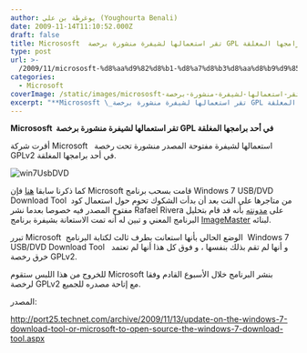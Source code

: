 ```yaml
---
author: يوغرطة بن علي (Youghourta Benali)
date: 2009-11-14T11:10:52.000Z
draft: false
title: Micrososft  تقر استعمالها لشيفرة منشورة برخصة GPL في أحد برامجها المغلقة
type: post
url: >-
  /2009/11/micrososft-%d8%aa%d9%82%d8%b1-%d8%a7%d8%b3%d8%aa%d8%b9%d9%85%d8%a7%d9%84%d9%87%d8%a7-%d9%84%d8%b4%d9%8a%d9%81%d8%b1%d8%a9-%d9%85%d9%86%d8%b4%d9%88%d8%b1%d8%a9-%d8%a8%d8%b1%d8%ae%d8%b5%d8%a9-gpl/
categories:
  - Microsoft
coverImage: /static/images/micrososft-تقر-استعمالها-لشيفرة-منشورة-برخصة-gpl/win7UsbDVD.jpg
excerpt: "**Micrososft \_تقر استعمالها لشيفرة منشورة برخصة GPL في أحد برامجها المغلقة**\n\nأقرت شركة Microsoft \_\_استعمالها لشيفرة مفتوحة المصدر منشورة تحت رخصة GPLv2 في أحد برامجها المغلقة.\n\n![win7UsbDVD](/static/images/micrososft-تقر-استعمالها-لشيفرة-منشورة-برخصة-gpl/win7UsbDVD.jpg)\n\nكما ذكرنا سابقا [هنا](../../../../../2009/11/microsoft-%d8%aa%d8%b3%d8%ad%d8%a8-windows-7-usbdvd-download-tool-%d9%85%d9%86-%d9%85%d8%aa%d8%a7%d8%ac%d8%b1%d9%87%d8%a7-%d8%b9%d9%84%d9%89-%d8%a7%d9%84%d9%86%d8%aa/) فإن Microsoft قامت بسحب برنامج Windows 7 USB/DVD Download Tool\_ من متاجرها"
---
```

**Micrososft  تقر استعمالها لشيفرة منشورة برخصة GPL في أحد برامجها المغلقة**

أقرت شركة Microsoft   استعمالها لشيفرة مفتوحة المصدر منشورة تحت رخصة GPLv2 في أحد برامجها المغلقة.

![win7UsbDVD](/static/images/micrososft-تقر-استعمالها-لشيفرة-منشورة-برخصة-gpl/win7UsbDVD.jpg)

كما ذكرنا سابقا [هنا](../../../../../2009/11/microsoft-%d8%aa%d8%b3%d8%ad%d8%a8-windows-7-usbdvd-download-tool-%d9%85%d9%86-%d9%85%d8%aa%d8%a7%d8%ac%d8%b1%d9%87%d8%a7-%d8%b9%d9%84%d9%89-%d8%a7%d9%84%d9%86%d8%aa/) فإن Microsoft قامت بسحب برنامج Windows 7 USB/DVD Download Tool  من متاجرها على النت بعد أن بدأت الشكوك تحوم حول استعمال كود مفتوح المصدر فيه خصوصا بعدما نشر Rafael Rivera على [مدونته](http://www.withinwindows.com/2009/11/06/microsoft-lifts-gpl-code-uses-in-microsoft-store-tool/) بأنه قد قام بتحليل البرنامج المعني و تبين له أنه تمت الاستعانة بشيفرة برنامج [ImageMaster](http://imagemaster.codeplex.com/) لبنائه.

تبرر Microsoft  الوضع الحالي بأنها استعانت بطرف ثالث لكتابة البرنامج  Windows 7 USB/DVD Download Tool   و أنها لم تقم بذلك بنفسها ، و فوق كل هذا أنها لم تعتمد خرق رخصة GPLv2.

للخروج من هذا اللبس ستقوم Microsoft بنشر البرنامج خلال الأسبوع القادم وفقا لرخصة GPLv2 مع إتاحة مصدره للجميع.

المصدر:

<http://port25.technet.com/archive/2009/11/13/update-on-the-windows-7-download-tool-or-microsoft-to-open-source-the-windows-7-download-tool.aspx>
